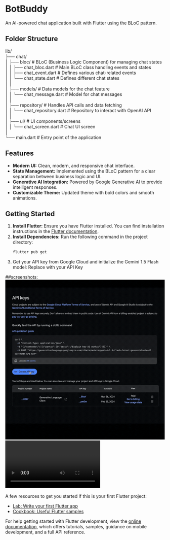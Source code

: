 # BotBuddy

An AI-powered chat application built with Flutter using the BLoC pattern.

## Folder Structure

lib/  
├── chat/  
│ ├── bloc/ # BLoC (Business Logic Component) for managing chat states  
│ │ ├── chat_bloc.dart # Main BLoC class handling events and states  
│ │ ├── chat_event.dart # Defines various chat-related events  
│ │ └── chat_state.dart # Defines different chat states  
│ │  
│ ├── models/ # Data models for the chat feature  
│ │ └── chat_message.dart # Model for chat messages  
│ │  
│ ├── repository/ # Handles API calls and data fetching  
│ │ └── chat_repository.dart # Repository to interact with OpenAI API  
│ │  
│ ├── ui/ # UI components/screens  
│ │ └── chat_screen.dart # Chat UI screen  
│  
└── main.dart # Entry point of the application

## Features

- **Modern UI:** Clean, modern, and responsive chat interface.
- **State Management:** Implemented using the BLoC pattern for a clear separation between business logic and UI.
- **Generative AI Integration:** Powered by Google Generative AI to provide intelligent responses.
- **Customizable Theme:** Updated theme with bold colors and smooth animations.

## Getting Started

1. **Install Flutter:** Ensure you have Flutter installed. You can find installation instructions in the [Flutter documentation](https://docs.flutter.dev/).
2. **Install Dependencies:** Run the following command in the project directory:
   ```bash
   flutter pub get
   ```
3. Get your API key from Google Cloud and initialize the Gemini 1.5 Flash model:
   Replace with your API Key

##screenshots:
![Generate API Key](screenshots/Generate_API_Key.gif)
![UI screen](screenshots/UI_Screen.mp4)

A few resources to get you started if this is your first Flutter project:

- [Lab: Write your first Flutter app](https://docs.flutter.dev/get-started/codelab)
- [Cookbook: Useful Flutter samples](https://docs.flutter.dev/cookbook)

For help getting started with Flutter development, view the
[online documentation](https://docs.flutter.dev/), which offers tutorials,
samples, guidance on mobile development, and a full API reference.
